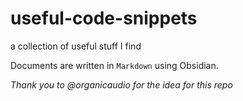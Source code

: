 # useful-code-snippets
a collection of useful stuff I find

Documents are written in `Markdown` using Obsidian.

_Thank you to @organicaudio for the idea for this repo_

